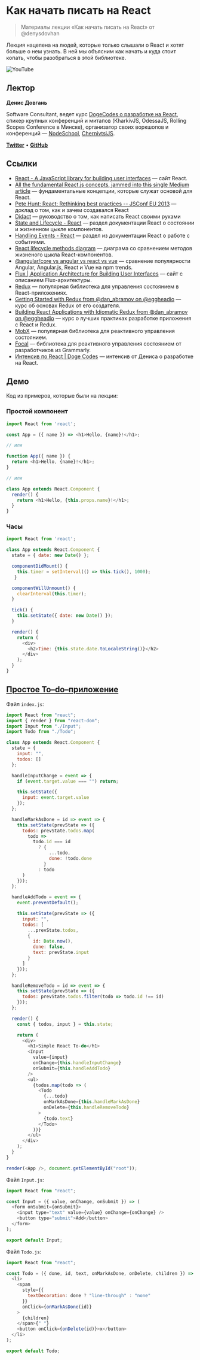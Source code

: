 # Как начать писать на React

> Материалы лекции «Как начать писать на React» от @denysdovhan

Лекция нацелена на людей, которые только слышали о React и хотят больше о нем узнать. В ней мы объясним как начать и куда стоит копать, чтобы разобраться в этой библиотеке.

![YouTube](https://dzwonsemrish7.cloudfront.net/items/0u0g2n12473g1f2R0N0S/Image%202018-06-19%20at%205.38.56%20PM.png?v=fb4a5686)

## Лектор

**Денис Довгань**

Software Consultant, ведет курс [DogeCodes о разработке на React][dogecodes], спикер крупных конференций и митапов (KharkivJS, OdessaJS, Rolling Scopes Conference в Минске), организатор своих воркшопов и конференций — [NodeSchool][nodeschool], [ChernivtsiJS][chernivtsijs].

[**Twitter**][denysdovhan-twitter] • [**GitHub**][denysdovhan-github]

## Ссылки

* [React - A JavaScript library for building user interfaces](https://reactjs.org/) — сайт React.
* [All the fundamental React.js concepts, jammed into this single Medium article](https://medium.freecodecamp.org/all-the-fundamental-react-js-concepts-jammed-into-this-single-medium-article-c83f9b53eac2) — фундаментальные концепции, которые служат основой для React.
* [Pete Hunt: React: Rethinking best practices -- JSConf EU 2013](https://www.youtube.com/watch?v=x7cQ3mrcKaY) — доклад о том, как и зачем создавался React
* [Didact](https://github.com/hexacta/didact) — руководство о том, как написать React своими руками
* [State and Lifecycle - React](https://reactjs.org/docs/state-and-lifecycle.html) — раздел документации React о состоянии и жизненном цыкле компонентов.
* [Handling Events - React](https://reactjs.org/docs/handling-events.html) — раздел из документации React о работе с событиями.
* [React lifecycle methods diagram](http://projects.wojtekmaj.pl/react-lifecycle-methods-diagram/) — диаграма со сравнением методов жизненого цыкла React-компонентов.
* [@angular/core vs angular vs react vs vue](http://www.npmtrends.com/@angular/core-vs-angular-vs-react-vs-vue) — сравнение популярности Angular, Angular.js, React и Vue на npm trends.
* [Flux | Application Architecture for Building User Interfaces](https://facebook.github.io/flux/) — сайт с описанием Flux-архитектуры. 
* [Redux](https://redux.js.org/) — популярная библиотека для управления состоянием в React-приложениях.
* [Getting Started with Redux from @dan_abramov on @eggheadio](https://egghead.io/courses/getting-started-with-redux) — курс об основах Redux от его создателя.
* [Building React Applications with Idiomatic Redux from @dan_abramov on @eggheadio](https://egghead.io/courses/building-react-applications-with-idiomatic-redux) — курс о лучших практиках разработке приложения с React и Redux.  
* [MobX](https://mobx.js.org/) — популярная библиотека для реактивного управления состоянием.
* [Focal](https://github.com/grammarly/focal) — библиотека для реактивного управления состоянием от разработчиков из Grammarly.
* [Интенсив по React | Doge Codes](http://doge.codes/) — интенсив от Дениса о разработке на React.

## Демо

Код из примеров, которые были на лекции:

### Простой компонент

```js
import React from 'react';

const App = ({ name }) => <h1>Hello, {name}!</h1>;

// или

function App({ name }) {
  return <h1>Hello, {name}!</h1>;
}

// или

class App extends React.Component {
  render() {
    return <h1>Hello, {this.props.name}!</h1>;
  }
}
```

### Часы

```js
import React from 'react';

class App extends React.Component {
  state = { date: new Date() };

  componentDidMount() {
    this.timer = setInterval(() => this.tick(), 1000);
   }

  componentWillUnmount() {
    clearInterval(this.timer);
  }

  tick() {
    this.setState({ date: new Date() });
  }

  render() {
    return (
      <div>
        <h2>Time: {this.state.date.toLocaleString()}</h2>
      </div>
    );
  }
}
```

## [Простое To–do–приложение](https://codesandbox.io/s/opk4283kz)

Файл `index.js`:

```js
import React from "react";
import { render } from "react-dom";
import Input from "./Input";
import Todo from "./Todo";

class App extends React.Component {
  state = {
    input: "",
    todos: []
  };

  handleInputChange = event => {
    if (event.target.value === "") return;

    this.setState({
      input: event.target.value
    });
  };

  handleMarkAsDone = id => event => {
    this.setState(prevState => ({
      todos: prevState.todos.map(
        todo =>
          todo.id === id
            ? {
                ...todo,
                done: !todo.done
              }
            : todo
      )
    }));
  };

  handleAddTodo = event => {
    event.preventDefault();

    this.setState(prevState => ({
      input: "",
      todos: [
        ...prevState.todos,
        {
          id: Date.now(),
          done: false,
          text: prevState.input
        }
      ]
    }));
  };

  handleRemoveTodo = id => event => {
    this.setState(prevState => ({
      todos: prevState.todos.filter(todo => todo.id !== id)
    }));
  };

  render() {
    const { todos, input } = this.state;

    return (
      <div>
        <h1>Simple React To-do</h1>
        <Input
          value={input}
          onChange={this.handleInputChange}
          onSubmit={this.handleAddTodo}
        />
        <ul>
          {todos.map(todo => (
            <Todo
              {...todo}
              onMarkAsDone={this.handleMarkAsDone}
              onDelete={this.handleRemoveTodo}
            >
              {todo.text}
            </Todo>
          ))}
        </ul>
      </div>
    );
  }
}

render(<App />, document.getElementById("root"));
```

Файл `Input.js`:

```js
import React from "react";

const Input = ({ value, onChange, onSubmit }) => (
  <form onSubmit={onSubmit}>
    <input type="text" value={value} onChange={onChange} />
    <button type="submit">Add</button>
  </form>
);

export default Input;

```

Файл `Todo.js`:

```js
import React from "react";

const Todo = ({ done, id, text, onMarkAsDone, onDelete, children }) => (
  <li>
    <span
      style={{
        textDecoration: done ? "line-through" : "none"
      }}
      onClick={onMarkAsDone(id)}
    >
      {children}
    </span>{" "}
    <button onClick={onDelete(id)}>x</button>
  </li>
);

export default Todo;

```

<!-- Referenses -->

[dogecodes]: http://doge.codes/
[nodeschool]: https://nodeschool.io/chernivtsi/
[chernivtsijs]: https://chernivtsi.js.org/
[denysdovhan-twitter]: https://twitter.com/denysdovhan
[denysdovhan-github]: https://github.com/denysdovhan
